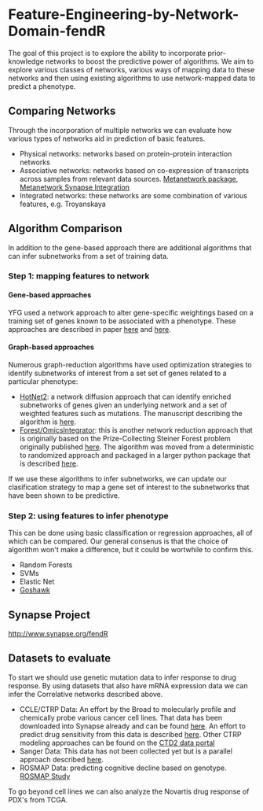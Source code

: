 # Feature-Engineering-by-Network-Domain-fendR
The goal of this project is to explore the ability to incorporate prior-knowledge networks to boost the predictive power of algorithms. We aim to explore various classes of networks, various ways of mapping data to these networks and then using existing algorithms to use network-mapped data to predict a phenotype.

## Comparing Networks
Through the incorporation of multiple networks we can evaluate how various types of networks aid in prediction of basic features.
* Physical networks: networks based on protein-protein interaction networks
* Associative networks: networks based on co-expression of transcripts across samples from relevant data sources.  [Metanetwork package](https://github.com/blogsdon/metanetwork), [Metanetwork Synapse Integration](https://github.com/blogsdon/metanetworkSynapse)
* Integrated networks: these networks are some combination of various features, e.g. Troyanskaya

## Algorithm Comparison
In addition to the gene-based approach there are additional algorithms that can infer subnetworks from a set of training data.

### Step 1: mapping features to network
#### Gene-based approaches
YFG used a network approach to alter gene-specific weightings based on a training set of genes known to be associated with a phenotype. These approaches are described in paper [here](http://dx.plos.org/10.1371/journal.pcbi.1000991) and [here](http://journals.plos.org/ploscompbiol/article?id=10.1371/journal.pcbi.1002694).

#### Graph-based approaches
Numerous graph-reduction algorithms have used optimization strategies to identify subnetworks of interest from a set set of genes related to a particular phenotype:
* [HotNet2](https://github.com/raphael-group/hotnet2): a network diffusion approach that can identify enriched subnetworks of genes given an underlying network and a set of weighted features such as mutations. The manuscript describing the algorithm is [here](http://www.nature.com/ng/journal/v47/n2/abs/ng.3168.html).
* [Forest/OmicsIntegrator](https://github.com/fraenkel-lab/OmicsIntegrator): this is another network reduction approach that is originally based on the Prize-Collecting Steiner Forest problem originally published [here](http://journals.plos.org/ploscompbiol/article?id=10.1371/journal.pcbi.1002887).  The algorithm was moved from a deterministic to randomized approach and packaged in a larger python package that is described [here](http://journals.plos.org/ploscompbiol/article?id=10.1371/journal.pcbi.1004879).

If we use these algorithms to infer subnetworks, we can update our clasification strategy to map a gene set of interest to the subnetworks that have been shown to be predictive.

### Step 2: using features to infer phenotype 
This can be done using basic classification or regression approaches, all of which can be compared. Our general consenus is that the choice of algorithm won't make a difference, but it could be wortwhile to confirm this.
* Random Forests
* SVMs
* Elastic Net
* [Goshawk](https://github.com/blogsdon/goshawk)

## Synapse Project
http://www.synapse.org/fendR

## Datasets to evaluate
To start we should use genetic mutation data to infer response to drug response. By using datasets that also have mRNA expression data we can infer the Correlative networks described above.
* CCLE/CTRP Data: An effort by the Broad to molecularly profile and chemically probe various cancer cell lines.  That data has been downloaded into Synapse already and can be found [here](https://www.synapse.org/#!Synapse:syn5889324). An effort to predict drug sensitivity from this data is described [here](http://cancerdiscovery.aacrjournals.org/content/5/11/1210.long). Other CTRP modeling approaches can be found on the [CTD2 data portal](https://ocg.cancer.gov/programs/ctd2/data-portal)
* Sanger Data: This data has not been collected yet but is a parallel approach described [here](http://www.cell.com/cell/fulltext/S0092-8674(16)30746-2).
* ROSMAP Data: predicting cognitive decline based on genotype. [ROSMAP Study](https://www.synapse.org/#!Synapse:syn3219045)

To go beyond cell lines we can also analyze the Novartis drug response of PDX's from TCGA.
